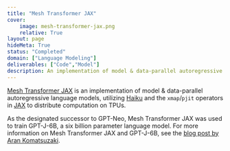 ```yaml
---
title: "Mesh Transformer JAX"
cover:
    image: mesh-transformer-jax.png
    relative: True
layout: page
hideMeta: True
status: "Completed"
domain: ["Language Modeling"]
deliverables: ["Code","Model"]
description: An implementation of model & data-parallel autoregressive language models with JAX and Haiku for distributed TPUs.
---
```


[Mesh Transformer JAX](https://github.com/kingoflolz/mesh-transformer-jax) is an implementation of model & data-parallel autoregressive language models, utilizing [Haiku](https://github.com/deepmind/dm-haiku) and the `xmap`/`pjit` operators in [JAX](https://github.com/google/jax) to distribute computation on TPUs.

As the designated successor to GPT-Neo, Mesh Transformer JAX was used to train GPT-J-6B, a six billion parameter language model. For more information on Mesh Transformer JAX and GPT-J-6B, see the [blog post by Aran Komatsuzaki](https://arankomatsuzaki.wordpress.com/2021/06/04/gpt-j/).